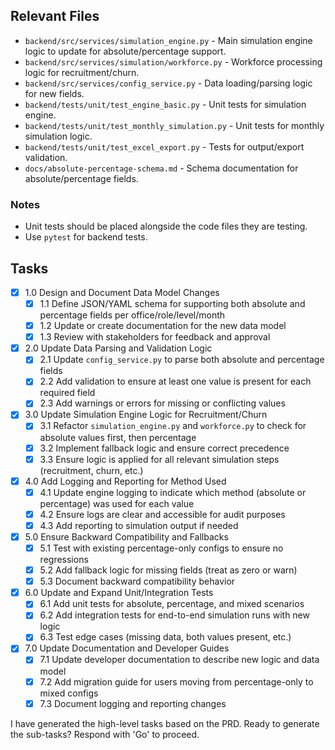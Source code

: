 ## Relevant Files

- `backend/src/services/simulation_engine.py` - Main simulation engine logic to update for absolute/percentage support.
- `backend/src/services/simulation/workforce.py` - Workforce processing logic for recruitment/churn.
- `backend/src/services/config_service.py` - Data loading/parsing logic for new fields.
- `backend/tests/unit/test_engine_basic.py` - Unit tests for simulation engine.
- `backend/tests/unit/test_monthly_simulation.py` - Unit tests for monthly simulation logic.
- `backend/tests/unit/test_excel_export.py` - Tests for output/export validation.
- `docs/absolute-percentage-schema.md` - Schema documentation for absolute/percentage fields.

### Notes
- Unit tests should be placed alongside the code files they are testing.
- Use `pytest` for backend tests.

## Tasks

- [x] 1.0 Design and Document Data Model Changes
  - [x] 1.1 Define JSON/YAML schema for supporting both absolute and percentage fields per office/role/level/month
  - [x] 1.2 Update or create documentation for the new data model
  - [x] 1.3 Review with stakeholders for feedback and approval

- [x] 2.0 Update Data Parsing and Validation Logic
  - [x] 2.1 Update `config_service.py` to parse both absolute and percentage fields
  - [x] 2.2 Add validation to ensure at least one value is present for each required field
  - [x] 2.3 Add warnings or errors for missing or conflicting values

- [x] 3.0 Update Simulation Engine Logic for Recruitment/Churn
  - [x] 3.1 Refactor `simulation_engine.py` and `workforce.py` to check for absolute values first, then percentage
  - [x] 3.2 Implement fallback logic and ensure correct precedence
  - [x] 3.3 Ensure logic is applied for all relevant simulation steps (recruitment, churn, etc.)

- [x] 4.0 Add Logging and Reporting for Method Used
  - [x] 4.1 Update engine logging to indicate which method (absolute or percentage) was used for each value
  - [x] 4.2 Ensure logs are clear and accessible for audit purposes
  - [x] 4.3 Add reporting to simulation output if needed

- [x] 5.0 Ensure Backward Compatibility and Fallbacks
  - [x] 5.1 Test with existing percentage-only configs to ensure no regressions
  - [x] 5.2 Add fallback logic for missing fields (treat as zero or warn)
  - [x] 5.3 Document backward compatibility behavior

- [x] 6.0 Update and Expand Unit/Integration Tests
  - [x] 6.1 Add unit tests for absolute, percentage, and mixed scenarios
  - [x] 6.2 Add integration tests for end-to-end simulation runs with new logic
  - [x] 6.3 Test edge cases (missing data, both values present, etc.)

- [x] 7.0 Update Documentation and Developer Guides
  - [x] 7.1 Update developer documentation to describe new logic and data model
  - [x] 7.2 Add migration guide for users moving from percentage-only to mixed configs
  - [x] 7.3 Document logging and reporting changes

I have generated the high-level tasks based on the PRD. Ready to generate the sub-tasks? Respond with 'Go' to proceed. 